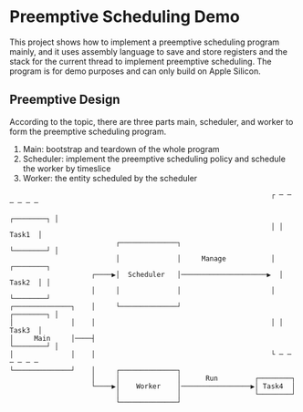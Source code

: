 # Preemptive Scheduling Demo

This project shows how to implement a preemptive scheduling program mainly, and it uses assembly language to save and store registers and the stack for the current thread to implement preemptive scheduling. The program is for demo purposes and can only build on Apple Silicon.

## Preemptive Design

According to the topic, there are three parts main, scheduler, and worker to form the preemptive scheduling program.

1. Main: bootstrap and teardown of the whole program
2. Scheduler: implement the preemptive scheduling policy and schedule the worker by timeslice
3. Worker: the entity scheduled by the scheduler

```
                                                                ┌ ─ ─ ─ ─ ─ ─ 
                                                                  ┌────────┐ │
                                                                │ │ Task1  │  
                          ┌──────────────┐                        └────────┘ │
                          │              │     Manage           │ ┌────────┐  
                    ┌────▶│  Scheduler   │─────────────────────▶  │ Task2  │ │
                    │     │              │                      │ └────────┘  
┌──────────────┐    │     └──────────────┘                        ┌────────┐ │
│              │    │                                           │ │ Task3  │  
│     Main     │────┤                                             └────────┘ │
│              │    │                                           └ ─ ─ ─ ─ ─ ─ 
└──────────────┘    │     ┌──────────────┐                                    
                    │     │              │      Run         ┌────────┐        
                    └────▶│    Worker    │─────────────────▶│ Task4  │        
                          │              │                  └────────┘        
                          └──────────────┘                                    
```



